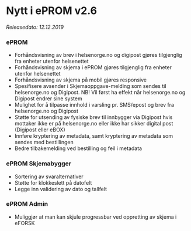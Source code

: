 # Nytt i ePROM v2.6
*Releasedato: 12.12.2019*

### ePROM
* Forhåndsvisning av brev i helsenorge.no og digipost gjøres tilgjenglig fra enheter utenfor helsenettet
* Forhåndsvisning av skjema i ePROM gjøres tilgjenglig fra enheter utenfor helsenettet
* Forhåndsvisning av skjema på mobil gjøres responsive
* Spesifisere avsender i Skjemaoppgave-melding som sendes til helsenorge.no og Digipost. NB! Vil først ha effekt når helsenorge.no og Digipost endrer sine system
*	Mulighet for å tilpasse innhold i varsling pr. SMS/epost og brev fra helsenorge.no og Digipost 
*	Støtte for utsending av fysiske brev til innbygger via Digipost hvis mottaker ikke er på helsenorge.no  eller ikke har sikker digital post (Digipost eller eBOX) 
* Innføre kryptering av metadata, samt kryptering av metadata som sendes med bestillingen
*	Bedre tilbakemelding ved bestilling og feil i metadata

### ePROM Skjemabygger
*	Sortering av svaralternativer
*	Støtte for klokkeslett på datofelt
*	Legge inn validering av dato og tallfelt 

### ePROM Admin
*	Muliggjør at man kan skjule progressbar ved oppretting av skjema i eFORSK
